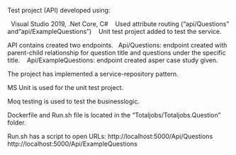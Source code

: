 Test project (API) developed using:

   Visual Studio 2019, .Net Core, C#
   Used attribute routing (“api/Questions” and“api/ExampleQuestions”)
   Unit test project added to test the service.


API contains created two endpoints.
   Api/Questions: endpoint created with parent-child relationship for question title and questions under the specific title.
   Api/ExampleQuestions: endpoint created asper case study given. 


The project has implemented a service-repository pattern.

MS Unit is used for the unit test project.

Moq testing is used to test the businesslogic. 

Dockerfile and Run.sh file is located in the “Totaljobs/Totaljobs.Question” folder.


Run.sh has a script to open URLs:
http://localhost:5000/Api/Questions
http://localhost:5000/Api/ExampleQuestions
